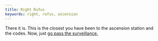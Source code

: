 ```yaml
---
title: Right Rufus
keywords: right, rufus, ascension
---
```


There it is. This is the closest you have been to the ascension station and the codes. Now, just [go pass the surveillance.](010-surveillance.md)
